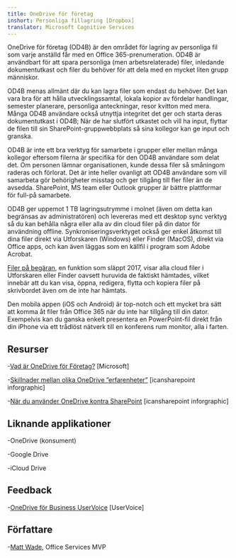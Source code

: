```yaml
---
title: OneDrive för företag
inshort: Personliga fillagring [Dropbox]
translator: Microsoft Cognitive Services
---
```



OneDrive för företag (OD4B) är den området för lagring av personliga fil som varje anställd får med en Office 365-prenumeration. OD4B är användbart för att spara personliga (men arbetsrelaterade) filer, inledande dokumentutkast och filer du behöver för att dela med en mycket liten grupp människor.

OD4B menas allmänt där du kan lagra filer som endast du behöver. Det kan vara bra för att hålla utvecklingssamtal, lokala kopior av fördelar handlingar, semester planerare, personliga anteckningar, resor kvitton med mera. Många OD4B användare också utnyttja integritet det ger och starta deras dokumentutkast i OD4B; När de har slutfört utkastet och vill ha input, flyttar de filen till sin SharePoint-gruppwebbplats så sina kollegor kan ge input och granska.

OD4B är inte ett bra verktyg för samarbete i grupper eller mellan många kollegor eftersom filerna är specifika för den OD4B användare som delat det. Om personen lämnar organisationen, kunde dessa filer så småningom raderas och förlorat. Det är inte heller ovanligt att OD4B användare som vill samarbeta gör behörigheter misstag och ger tillgång till fler filer än de avsedda. SharePoint, MS team eller Outlook grupper är bättre plattformar för full-på samarbete.

OD4B ger uppemot 1 TB lagringsutrymme i molnet (även om detta kan begränsas av administratören) och levereras med ett desktop sync verktyg så du kan behålla några eller alla av din cloud filer på din dator för användning offline. Synkroniseringsverktyget också ger enkel åtkomst till dina filer direkt via Utforskaren (Windows) eller Finder (MacOS), direkt via Office apps, och kan även läggas som en källfil i program som Adobe Acrobat. 

[Filer på begäran](https://blogs.office.com/en-us/2017/05/11/introducing-onedrive-files-on-demand-and-additional-features-making-it-easier-to-access-and-share-files/), en funktion som släppt 2017, visar alla cloud filer i Utforskaren eller Finder oavsett huruvida de faktiskt hämtades, vilket innebär att du kan visa, öppna, redigera, flytta och kopiera filer på skrivbordet även om de inte har hämtats.

Den mobila appen (iOS och Android) är top-notch och ett mycket bra sätt att komma åt filer från Office 365 när du inte har tillgång till din dator. Exempelvis kan du ganska enkelt presentera en PowerPoint-fil direkt från din iPhone via ett trådlöst nätverk till en konferens rum monitor, alla i farten.

Resurser
---------

-[Vad är OneDrive för
    Företag?](https://support.office.com/en-us/article/What-is-OneDrive-for-Business-187f90af-056f-47c0-9656-cc0ddca7fdc2)
    \[Microsoft\]

-[Skillnader mellan olika OneDrive
    ”erfarenheter”](http://icsh.pt/OneDriveTree) \[icansharepoint
    inforgraphic\]

-[När du använder OneDrive kontra SharePoint](http://icsh.pt/DocCircleOfLife) \[icansharepoint
    inforgraphic\]

Liknande applikationer
--------------------

-OneDrive (konsument)

-Google Drive

-iCloud Drive

Feedback
---------

-[OneDrive för Business UserVoice](https://onedrive.uservoice.com/forums/262982-onedrive/category/86090-onedrive-for-business)
    \[UserVoice\]

Författare
---------

-[Matt Wade](https://www.linkedin.com/in/thatmattwade/), Office Services MVP

